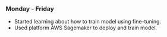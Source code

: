 ### Monday - Friday
- Started learning about how to train model using fine-tuning.
- Used platform AWS Sagemaker to deploy and train model.